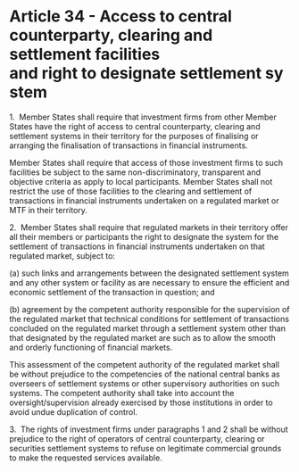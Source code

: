 # Article 34 - Access to central counterparty, clearing and settlement facilities and right to designate settlement system


1.  Member States shall require that investment firms from other Member States have the right of access to central counterparty, clearing and settlement systems in their territory for the purposes of finalising or arranging the finalisation of transactions in financial instruments.

Member States shall require that access of those investment firms to such facilities be subject to the same non-discriminatory, transparent and objective criteria as apply to local participants. Member States shall not restrict the use of those facilities to the clearing and settlement of transactions in financial instruments undertaken on a regulated market or MTF in their territory.

2.  Member States shall require that regulated markets in their territory offer all their members or participants the right to designate the system for the settlement of transactions in financial instruments undertaken on that regulated market, subject to:

(a) such links and arrangements between the designated settlement system and any other system or facility as are necessary to ensure the efficient and economic settlement of the transaction in question; and

(b) agreement by the competent authority responsible for the supervision of the regulated market that technical conditions for settlement of transactions concluded on the regulated market through a settlement system other than that designated by the regulated market are such as to allow the smooth and orderly functioning of financial markets.

This assessment of the competent authority of the regulated market shall be without prejudice to the competencies of the national central banks as overseers of settlement systems or other supervisory authorities on such systems. The competent authority shall take into account the oversight/supervision already exercised by those institutions in order to avoid undue duplication of control.

3.  The rights of investment firms under paragraphs 1 and 2 shall be without prejudice to the right of operators of central counterparty, clearing or securities settlement systems to refuse on legitimate commercial grounds to make the requested services available.
